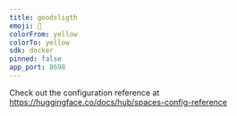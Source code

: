 ```yaml
---
title: goodsligth
emoji: 🦀
colorFrom: yellow
colorTo: yellow
sdk: docker
pinned: false
app_port: 8698
---
```


Check out the configuration reference at https://huggingface.co/docs/hub/spaces-config-reference
